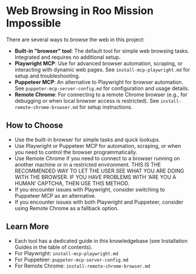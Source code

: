 # Web Browsing in Roo Mission Impossible

There are several ways to browse the web in this project:

- **Built-in "browser" tool**: The default tool for simple web browsing tasks. Integrated and requires no additional setup.
- **Playwright MCP**: Use for advanced browser automation, scraping, or interacting with dynamic web pages. See `install-mcp-playwright.md` for setup and troubleshooting.
- **Puppeteer MCP**: An alternative to Playwright for browser automation. See `puppeter-mcp-server-config.md` for configuration and usage details.
- **Remote Chrome**: For connecting to a remote Chrome browser (e.g., for debugging or when local browser access is restricted). See `install-remote-chrome-browser.md` for setup instructions.

## How to Choose
- Use the built-in browser for simple tasks and quick lookups.
- Use Playwright or Puppeteer MCP for automation, scraping, or when you need to control the browser programmatically.
- Use Remote Chrome if you need to connect to a browser running on another machine or in a restricted environment. THIS IS THE RECOMMENDED WAY TO LET THE USER SEE WHAT YOU ARE DOING WITH THE BROWSER. IF YOU HAVE PROBLEMS WITH 'ARE YOU A HUMAN' CAPTCHA, THEN USE THIS METHOD.
- If you encounter issues with Playwright, consider switching to Puppeteer MCP as an alternative.
- If you encounter issues with both Playwright and Puppeteer, consider using Remote Chrome as a fallback option.

## Learn More
- Each tool has a dedicated guide in this knowledgebase (see Installation Guides in the table of contents).
- For Playwright: `install-mcp-playwright.md`
- For Puppeteer: `puppeter-mcp-server-config.md`
- For Remote Chrome: `install-remote-chrome-browser.md`

